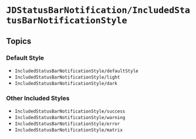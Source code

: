 # ``JDStatusBarNotification/IncludedStatusBarNotificationStyle``

## Topics

### Default Style

- ``IncludedStatusBarNotificationStyle/defaultStyle``
- ``IncludedStatusBarNotificationStyle/light``
- ``IncludedStatusBarNotificationStyle/dark``

### Other Included Styles

- ``IncludedStatusBarNotificationStyle/success``
- ``IncludedStatusBarNotificationStyle/warning``
- ``IncludedStatusBarNotificationStyle/error``
- ``IncludedStatusBarNotificationStyle/matrix``
